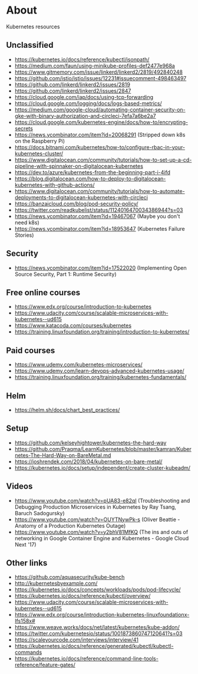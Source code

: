 # About

Kubernetes resources

## Unclassified

- https://kubernetes.io/docs/reference/kubectl/jsonpath/
- https://medium.com/faun/using-minikube-profiles-def2477e968a
- https://www.gitmemory.com/issue/linkerd/linkerd2/2819/492840248
- https://github.com/istio/istio/issues/12231#issuecomment-498463497
- https://github.com/linkerd/linkerd2/issues/2819
- https://github.com/linkerd/linkerd2/issues/2847
- https://cloud.google.com/iap/docs/using-tcp-forwarding
- https://cloud.google.com/logging/docs/logs-based-metrics/
- https://medium.com/google-cloud/automating-container-security-on-gke-with-binary-authorization-and-circleci-7efa7a6be2a7
- https://cloud.google.com/kubernetes-engine/docs/how-to/encrypting-secrets
- https://news.ycombinator.com/item?id=20068291 (Stripped down k8s on the Raspberry Pi)
- https://docs.bitnami.com/kubernetes/how-to/configure-rbac-in-your-kubernetes-cluster/
- https://www.digitalocean.com/community/tutorials/how-to-set-up-a-cd-pipeline-with-spinnaker-on-digitalocean-kubernetes
- https://dev.to/azure/kubernetes-from-the-beginning-part-i-4ifd
- https://blog.digitalocean.com/how-to-deploy-to-digitalocean-kubernetes-with-github-actions/
- https://www.digitalocean.com/community/tutorials/how-to-automate-deployments-to-digitalocean-kubernetes-with-circleci
- https://banzaicloud.com/blog/pod-security-policy/
- https://twitter.com/readkubelist/status/1124016470034386944?s=03
- https://news.ycombinator.com/item?id=19467067 (Maybe you don't need k8s)
- https://news.ycombinator.com/item?id=18953647 (Kubernetes Failure Stories)

## Security

- https://news.ycombinator.com/item?id=17522020 (Implementing Open Source Security, Part 1: Runtime Security)

## Free online courses

- https://www.edx.org/course/introduction-to-kubernetes
- https://www.udacity.com/course/scalable-microservices-with-kubernetes--ud615
- https://www.katacoda.com/courses/kubernetes
- https://training.linuxfoundation.org/training/introduction-to-kubernetes/

## Paid courses

- https://www.udemy.com/kubernetes-microservices/
- https://www.udemy.com/learn-devops-advanced-kubernetes-usage/
- https://training.linuxfoundation.org/training/kubernetes-fundamentals/

## Helm

- https://helm.sh/docs/chart_best_practices/

## Setup

- https://github.com/kelseyhightower/kubernetes-the-hard-way
- https://github.com/Praqma/LearnKubernetes/blob/master/kamran/Kubernetes-The-Hard-Way-on-BareMetal.md
- https://joshrendek.com/2018/04/kubernetes-on-bare-metal/
- https://kubernetes.io/docs/setup/independent/create-cluster-kubeadm/

## Videos

- https://www.youtube.com/watch?v=pUA83-e82qI (Troubleshooting and Debugging Production Microservices in Kubernetes by Ray Tsang, Baruch Sadogursky)
- https://www.youtube.com/watch?v=OUYTNywPk-s (Oliver Beattie - Anatomy of a Production Kubernetes Outage)
- https://www.youtube.com/watch?v=y2bhV81MfKQ (The ins and outs of networking in Google Container Engine and Kubernetes - Google Cloud Next '17)

## Other links

- https://github.com/aquasecurity/kube-bench
- http://kubernetesbyexample.com/
- https://kubernetes.io/docs/concepts/workloads/pods/pod-lifecycle/
- https://kubernetes.io/docs/reference/kubectl/overview/
- https://www.udacity.com/course/scalable-microservices-with-kubernetes--ud615
- https://www.edx.org/course/introduction-kubernetes-linuxfoundationx-lfs158x#
- https://www.weave.works/docs/net/latest/kubernetes/kube-addon/
- https://twitter.com/kubernetesio/status/1001873860747120641?s=03
- https://scaleyourcode.com/interviews/interview/41
- https://kubernetes.io/docs/reference/generated/kubectl/kubectl-commands
- https://kubernetes.io/docs/reference/command-line-tools-reference/feature-gates/
